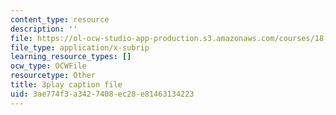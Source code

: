 ```yaml
---
content_type: resource
description: ''
file: https://ol-ocw-studio-app-production.s3.amazonaws.com/courses/18-03sc-differential-equations-fall-2011/3ae774f3a3427408ec28e81463134223_hEtWqTPPXuc.srt
file_type: application/x-subrip
learning_resource_types: []
ocw_type: OCWFile
resourcetype: Other
title: 3play caption file
uid: 3ae774f3-a342-7408-ec28-e81463134223
---
```

